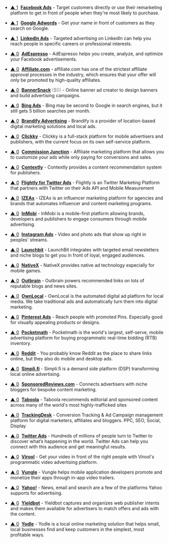 - <a href="#vote-form" class="vote-link" rel="modal:open" id="Facebook_Ads">&#x25B2; <span class="count">1</span></a> &nbsp;**[Facebook Ads](https://www.facebook.com/business/products/ads)**  - Target customers directly or use their remarketing platform to get in front of people when they're most likely to purchase.

- <a href="#vote-form" class="vote-link" rel="modal:open" id="Google_Adwords">&#x25B2; <span class="count">1</span></a> &nbsp;**[Google Adwords](https://adwords.google.com/home/)**  - Get your name in front of customers as they search on Google.

- <a href="#vote-form" class="vote-link" rel="modal:open" id="LinkedIn_Ads">&#x25B2; <span class="count">1</span></a> &nbsp;**[LinkedIn Ads](https://business.linkedin.com/marketing-solutions/ads#)**  - Targeted advertising on LinkedIn can help you reach people in specific careers or professional interests.

- <a href="#vote-form" class="vote-link" rel="modal:open" id="AdEspresso">&#x25B2; <span class="count">0</span></a> &nbsp;**[AdEspresso](https://adespresso.com/)**  - AdEspresso helps you create, analyze, and optimize your Facebook advertisements.

- <a href="#vote-form" class="vote-link" rel="modal:open" id="Affiliate.com">&#x25B2; <span class="count">0</span></a> &nbsp;**[Affiliate.com](http://affiliate.com/)**  - affiliate.com has one of the strictest affiliate approval processes in the industry, which ensures that your offer will only be promoted by high-quality affiliates.

- <a href="#vote-form" class="vote-link" rel="modal:open" id="BannerSnack">&#x25B2; <span class="count">0</span></a> &nbsp;**[BannerSnack](https://www.bannersnack.com/)** <span style="color: grey;">($0)</span> - Online banner ad creator to design banners and build advertising campaigns.

- <a href="#vote-form" class="vote-link" rel="modal:open" id="Bing_Ads">&#x25B2; <span class="count">0</span></a> &nbsp;**[Bing Ads](https://secure.bingads.microsoft.com/)**  - Bing may be second to Google in search engines, but it still gets 5 billion searches per month.

- <a href="#vote-form" class="vote-link" rel="modal:open" id="Brandify_Advertising">&#x25B2; <span class="count">0</span></a> &nbsp;**[Brandify Advertising](http://www.brandify.com/products/local-advertising/)**  - Brandify is a provider of location-based digital marketing solutions and local ads.

- <a href="#vote-form" class="vote-link" rel="modal:open" id="Clickky">&#x25B2; <span class="count">0</span></a> &nbsp;**[Clickky](https://clickky.biz/)**  - Clickky is a full-stack platform for mobile advertisers and publishers, with the current focus on its own self-service platform.

- <a href="#vote-form" class="vote-link" rel="modal:open" id="Commission_Junction">&#x25B2; <span class="count">0</span></a> &nbsp;**[Commission Junction](http://www.cj.com/)**  - Affiliate marketing platform that allows you to customize your ads while only paying for conversions and sales.

- <a href="#vote-form" class="vote-link" rel="modal:open" id="Contextly">&#x25B2; <span class="count">0</span></a> &nbsp;**[Contextly](https://contextly.com/)**  - Contextly provides a content recommendation system for publishers.

- <a href="#vote-form" class="vote-link" rel="modal:open" id="Flightly_for_Twitter_Ads">&#x25B2; <span class="count">0</span></a> &nbsp;**[Flightly for Twitter Ads](https://flightly.com/)**  - Flightly is an Twitter Marketing Platform that partners with Twitter on their Ads API and Mobile Measurement

- <a href="#vote-form" class="vote-link" rel="modal:open" id="IZEAx">&#x25B2; <span class="count">0</span></a> &nbsp;**[IZEAx](https://izea.com/software/)**  - IZEAx is an influencer marketing platform for agencies and brands that automates influencer and content marketing programs.

- <a href="#vote-form" class="vote-link" rel="modal:open" id="InMobi">&#x25B2; <span class="count">0</span></a> &nbsp;**[InMobi](http://www.inmobi.com/)**  - InMobi is a mobile-first platform allowing brands, developers and publishers to engage consumers through mobile advertising.

- <a href="#vote-form" class="vote-link" rel="modal:open" id="Instagram_Ads">&#x25B2; <span class="count">0</span></a> &nbsp;**[Instagram Ads](https://business.instagram.com/advertising)**  - Video and photo ads that show up right in peoples' streams.

- <a href="#vote-form" class="vote-link" rel="modal:open" id="Launchbit">&#x25B2; <span class="count">0</span></a> &nbsp;**[Launchbit](https://www.launchbit.com/)**  - LaunchBit integrates with targeted email newsletters and niche blogs to get you in front of loyal, engaged audiences.

- <a href="#vote-form" class="vote-link" rel="modal:open" id="NativeX">&#x25B2; <span class="count">0</span></a> &nbsp;**[NativeX](http://www.nativex.com/)**  - NativeX provides native ad technology especially for mobile games.

- <a href="#vote-form" class="vote-link" rel="modal:open" id="Outbrain">&#x25B2; <span class="count">0</span></a> &nbsp;**[Outbrain](https://www.outbrain.com/)**  - Outbrain powers recommended links on lots of reputable blogs and news sites.

- <a href="#vote-form" class="vote-link" rel="modal:open" id="OwnLocal">&#x25B2; <span class="count">0</span></a> &nbsp;**[OwnLocal](https://www.ownlocal.com/)**  - OwnLocal is the automated digital ad platform for local media. We take traditional ads and automatically turn them into digital marketing.

- <a href="#vote-form" class="vote-link" rel="modal:open" id="Pinterest_Ads">&#x25B2; <span class="count">0</span></a> &nbsp;**[Pinterest Ads](https://ads.pinterest.com/)**  - Reach people with promoted Pins. Especially good for visually appealing products or designs.

- <a href="#vote-form" class="vote-link" rel="modal:open" id="Pocketmath">&#x25B2; <span class="count">0</span></a> &nbsp;**[Pocketmath](https://www.pocketmath.com/)**  - Pocketmath is the world's largest, self-serve, mobile advertising platform for buying programmatic real-time bidding (RTB) inventory.

- <a href="#vote-form" class="vote-link" rel="modal:open" id="Reddit">&#x25B2; <span class="count">0</span></a> &nbsp;**[Reddit](https://about.reddit.com/advertise/)**  - You probably know Reddit as the place to share links online, but they also do mobile and desktop ads.

- <a href="#vote-form" class="vote-link" rel="modal:open" id="Simpli.fi">&#x25B2; <span class="count">0</span></a> &nbsp;**[Simpli.fi](https://www.simpli.fi/)**  - Simpli.fi is a demand side platform (DSP) transforming local online advertising.

- <a href="#vote-form" class="vote-link" rel="modal:open" id="SponsoredReviews.com">&#x25B2; <span class="count">0</span></a> &nbsp;**[SponsoredReviews.com](http://sponsoredreviews.com/)**  - Connects advertisers with niche bloggers for bespoke content marketing.

- <a href="#vote-form" class="vote-link" rel="modal:open" id="Taboola">&#x25B2; <span class="count">0</span></a> &nbsp;**[Taboola](https://www.taboola.com/)**  - Taboola recommends editorial and sponsored content across many of the world's most highly-trafficked sites

- <a href="#vote-form" class="vote-link" rel="modal:open" id="TrackingDesk">&#x25B2; <span class="count">0</span></a> &nbsp;**[TrackingDesk](https://trackingdesk.com/)**  - Conversion Tracking & Ad Campaign management platform for digital marketers, affiliates and bloggers. PPC, SEO, Social, Display

- <a href="#vote-form" class="vote-link" rel="modal:open" id="Twitter_Ads">&#x25B2; <span class="count">0</span></a> &nbsp;**[Twitter Ads](https://ads.twitter.com/)**  - Hundreds of millions of people turn to Twitter to discover what’s happening in the world. Twitter Ads can help you connect with this audience and get meaningful results.

- <a href="#vote-form" class="vote-link" rel="modal:open" id="Virool">&#x25B2; <span class="count">0</span></a> &nbsp;**[Virool](https://www.virool.com/)**  - Get your video in front of the right people with Virool's programmatic video advertising platform.

- <a href="#vote-form" class="vote-link" rel="modal:open" id="Vungle">&#x25B2; <span class="count">0</span></a> &nbsp;**[Vungle](https://vungle.com/)**  - Vungle helps mobile application developers promote and monetize their apps through in-app video trailers.

- <a href="#vote-form" class="vote-link" rel="modal:open" id="Yahoo!">&#x25B2; <span class="count">0</span></a> &nbsp;**[Yahoo!](https://advertising.yahoo.com/)**  - News, email and search are a few of the platforms Yahoo supports for advertising.

- <a href="#vote-form" class="vote-link" rel="modal:open" id="Yieldbot">&#x25B2; <span class="count">0</span></a> &nbsp;**[Yieldbot](https://www.yieldbot.com/)**  - Yieldbot captures and organizes web publisher intents and makes them available for advertisers to match offers and ads with the content.

- <a href="#vote-form" class="vote-link" rel="modal:open" id="Yodle">&#x25B2; <span class="count">0</span></a> &nbsp;**[Yodle](http://www.yodle.com/)**  - Yodle is a local online marketing solution that helps small, local businesses find and keep customers in the simplest, most profitable ways.

